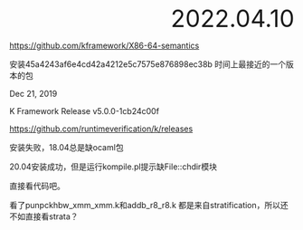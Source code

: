 <div style="text-align:right; font-size:3em;">2022.04.10</div>

https://github.com/kframework/X86-64-semantics

安装45a4243af6e4cd42a4212e5c7575e876898ec38b
时间上最接近的一个版本的包

Dec 21, 2019

K Framework Release v5.0.0-1cb24c00f

https://github.com/runtimeverification/k/releases

安装失败，18.04总是缺ocaml包

20.04安装成功，但是运行kompile.pl提示缺File::chdir模块

直接看代码吧。

看了punpckhbw_xmm_xmm.k和addb_r8_r8.k
都是来自stratification，所以还不如直接看strata？
